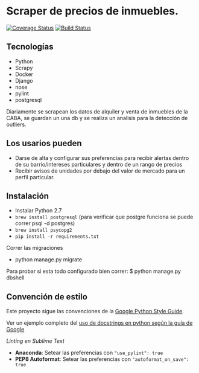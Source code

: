 Scraper de precios de inmuebles.
===

[![Coverage Status](https://coveralls.io/repos/chadad/propiedades/badge.svg?branch=master&service=github)](https://coveralls.io/github/chadad/propiedades?branch=master)
[![Build Status](https://travis-ci.org/chadad/propiedades.svg)](https://travis-ci.org/chadad/propiedades)

## Tecnologías
* Python
* Scrapy
* Docker
* Django
* nose
* pylint
* postgresql

Diariamente se scrapean los datos de alquiler y venta de inmuebles de la CABA, se guardan un una db y se realiza un analisis para la detección de outliers.

## Los usarios pueden

* Darse de alta y configurar sus preferencias para recibir alertas dentro de su barrio/intereses particulares y dentro de un rango de precios
* Recibir avisos de unidades por debajo del valor de mercado para un perfil particular.

## Instalación

- Instalar Python 2.7
- `brew install postgresql`
(para verificar que postgre funciona se puede correr psql -d postgres)
- `brew install psycopg2`
- `pip install -r requirements.txt`

Correr las migraciones
- python manage.py migrate

Para probar si esta todo configurado bien correr:
$ python manage.py dbshell

## Convención de estilo
Este proyecto sigue las convenciones de la [Google Python Style Guide](https://google.github.io/styleguide/pyguide.html).

Ver un ejemplo completo del [uso de docstrings en python según la guía de Google](http://sphinxcontrib-napoleon.readthedocs.org/en/latest/example_google.html#example-google)

*Linting en Sublime Text*
* **Anaconda**: Setear las preferencias con `"use_pylint": true`
* **PEP8 Autoformat**: Setear las preferencias con `"autoformat_on_save": true`






